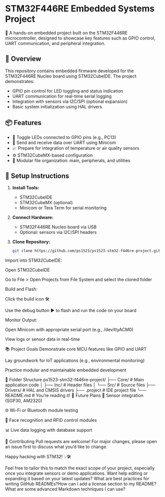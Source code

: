 # STM32F446RE Embedded Systems Project

🚀 A hands-on embedded project built on the STM32F446RE microcontroller, designed to showcase key features such as GPIO control, UART communication, and peripheral integration.

## 🧠 Overview

This repository contains embedded firmware developed for the STM32F446RE Nucleo board using STM32CubeIDE. The project demonstrates:

- GPIO pin control for LED toggling and status indication
- UART communication for real-time serial logging
- Integration with sensors via I2C/SPI (optional expansion)
- Basic system initialization using HAL drivers

## 📦 Features

- 🔴 Toggle LEDs connected to GPIO pins (e.g., PC13)
- 📡 Send and receive data over UART using Minicom
- 📈 Prepare for integration of temperature or air quality sensors
- ⚙️ STM32CubeMX-based configuration
- 📁 Modular file organization: main, peripherals, and utilities

## 🔧 Setup Instructions

1. **Install Tools:**
   - STM32CubeIDE
   - STM32CubeMX (optional)
   - Minicom or Tera Term for serial monitoring

2. **Connect Hardware:**
   - STM32F446RE Nucleo board via USB
   - Optional: sensors via I2C/SPI headers

3. **Clone Repository:**
   ```bash
   git clone https://github.com/ps1523/ps1523-stm32-f446re-project.git
Import into STM32CubeIDE:

Open STM32CubeIDE

Go to File > Open Projects from File System and select the cloned folder

Build and Flash:

Click the build icon 🛠️

Use the debug button ▶️ to flash and run the code on your board

Monitor Output:

Open Minicom with appropriate serial port (e.g., /dev/ttyACM0)

View logs or sensor data in real-time

📚 Project Goals
Demonstrate core MCU features like GPIO and UART

Lay groundwork for IoT applications (e.g., environmental monitoring)

Practice modular and maintainable embedded development

📁 Folder Structure
ps1523-stm32-f446re-project/
├── Core/                 # Main application code
│   ├── Inc/              # Header files
│   └── Src/              # Source files
├── Drivers/              # HAL and CMSIS drivers
├── .project              # IDE project file
└── README.md             # You’re reading it!
📣 Future Plans
🧪 Sensor integration (SGP30, AM2320)

🌐 Wi-Fi or Bluetooth module testing

🎯 Face recognition and RFID control modules

📊 Live data logging with database support

🤝 Contributing
Pull requests are welcome! For major changes, please open an issue first to discuss what you’d like to change.

Happy hacking with STM32! 💡🛠️


Feel free to tailor this to match the exact scope of your project, especially once you integrate sensors or demo applications. Want help editing or expanding it based on your latest updates?
What are best practices for writing GitHub READMEs?How can I add a license section to my README?What are some advanced Markdown techniques I can use?
